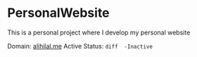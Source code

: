 # PersonalWebsite

This is a personal project where I develop my personal website

Domain: [alihilal.me](www.alihilal.me)
Active Status: ```diff  -Inactive ```
